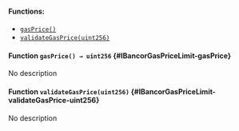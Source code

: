 

#### Functions:
- [`gasPrice()`](#IBancorGasPriceLimit-gasPrice)
- [`validateGasPrice(uint256)`](#IBancorGasPriceLimit-validateGasPrice-uint256)


#### Function `gasPrice() → uint256` {#IBancorGasPriceLimit-gasPrice}
No description
#### Function `validateGasPrice(uint256)` {#IBancorGasPriceLimit-validateGasPrice-uint256}
No description

